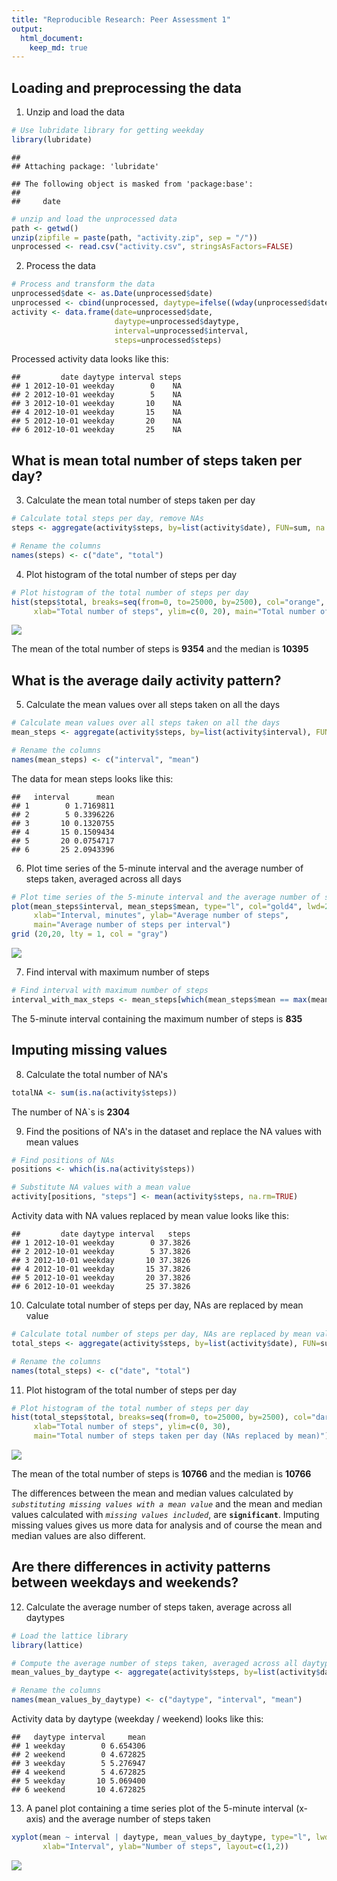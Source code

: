 ```yaml
---
title: "Reproducible Research: Peer Assessment 1"
output: 
  html_document:
    keep_md: true
---
```



## Loading and preprocessing the data

1. Unzip and load the data

```r
# Use lubridate library for getting weekday
library(lubridate)
```

```
## 
## Attaching package: 'lubridate'
```

```
## The following object is masked from 'package:base':
## 
##     date
```

```r
# unzip and load the unprocessed data
path <- getwd()
unzip(zipfile = paste(path, "activity.zip", sep = "/"))
unprocessed <- read.csv("activity.csv", stringsAsFactors=FALSE)
```

2. Process the data

```r
# Process and transform the data
unprocessed$date <- as.Date(unprocessed$date)
unprocessed <- cbind(unprocessed, daytype=ifelse((wday(unprocessed$date) - 1) >=  6, "weekend", "weekday"))
activity <- data.frame(date=unprocessed$date, 
                       daytype=unprocessed$daytype, 
                       interval=unprocessed$interval,
                       steps=unprocessed$steps)
```
Processed activity data looks like this: 

```
##         date daytype interval steps
## 1 2012-10-01 weekday        0    NA
## 2 2012-10-01 weekday        5    NA
## 3 2012-10-01 weekday       10    NA
## 4 2012-10-01 weekday       15    NA
## 5 2012-10-01 weekday       20    NA
## 6 2012-10-01 weekday       25    NA
```

## What is mean total number of steps taken per day?

3. Calculate the mean total number of steps taken per day

```r
# Calculate total steps per day, remove NAs
steps <- aggregate(activity$steps, by=list(activity$date), FUN=sum, na.rm=TRUE)

# Rename the columns
names(steps) <- c("date", "total")
```

4. Plot histogram of the total number of steps per day

```r
# Plot histogram of the total number of steps per day
hist(steps$total, breaks=seq(from=0, to=25000, by=2500), col="orange", 
     xlab="Total number of steps", ylim=c(0, 20), main="Total number of steps taken per day")
```

![](PA1_template_files/figure-html/unnamed-chunk-5-1.png)<!-- -->

The mean of the total number of steps is **9354** and the median is **10395**


## What is the average daily activity pattern?

5. Calculate the mean values over all steps taken on all the days

```r
# Calculate mean values over all steps taken on all the days
mean_steps <- aggregate(activity$steps, by=list(activity$interval), FUN=mean, na.rm=TRUE)

# Rename the columns
names(mean_steps) <- c("interval", "mean")
```
The data for mean steps looks like this: 

```
##   interval      mean
## 1        0 1.7169811
## 2        5 0.3396226
## 3       10 0.1320755
## 4       15 0.1509434
## 5       20 0.0754717
## 6       25 2.0943396
```

6. Plot time series of the 5-minute interval and the average number of steps taken, averaged across all days 

```r
# Plot time series of the 5-minute interval and the average number of steps taken, averaged across all days 
plot(mean_steps$interval, mean_steps$mean, type="l", col="gold4", lwd=2, 
     xlab="Interval, minutes", ylab="Average number of steps", 
     main="Average number of steps per interval")
grid (20,20, lty = 1, col = "gray")
```

![](PA1_template_files/figure-html/unnamed-chunk-8-1.png)<!-- -->

7. Find interval with maximum number of steps

```r
# Find interval with maximum number of steps
interval_with_max_steps <- mean_steps[which(mean_steps$mean == max(mean_steps$mean)), 1]
```

The 5-minute interval containing the maximum number of steps is **835**

## Imputing missing values

8. Calculate the total number of NA's

```r
totalNA <- sum(is.na(activity$steps))
```

The number of NA`s is **2304**

9. Find the positions of NA's in the dataset and replace the NA values with mean values

```r
# Find positions of NAs
positions <- which(is.na(activity$steps))

# Substitute NA values with a mean value
activity[positions, "steps"] <- mean(activity$steps, na.rm=TRUE)
```

Activity data with NA values replaced by mean value looks like this: 

```
##         date daytype interval   steps
## 1 2012-10-01 weekday        0 37.3826
## 2 2012-10-01 weekday        5 37.3826
## 3 2012-10-01 weekday       10 37.3826
## 4 2012-10-01 weekday       15 37.3826
## 5 2012-10-01 weekday       20 37.3826
## 6 2012-10-01 weekday       25 37.3826
```

10. Calculate total number of steps per day, NAs are replaced by mean value

```r
# Calculate total number of steps per day, NAs are replaced by mean value
total_steps <- aggregate(activity$steps, by=list(activity$date), FUN=sum)

# Rename the columns
names(total_steps) <- c("date", "total")
```

11. Plot histogram of the total number of steps per day

```r
# Plot histogram of the total number of steps per day
hist(total_steps$total, breaks=seq(from=0, to=25000, by=2500), col="darkolivegreen", 
     xlab="Total number of steps", ylim=c(0, 30), 
     main="Total number of steps taken per day (NAs replaced by mean)")
```

![](PA1_template_files/figure-html/unnamed-chunk-14-1.png)<!-- -->

The mean of the total number of steps is **10766** and the median is **10766**

The differences between the mean and median values calculated by *`substituting missing values with a mean value`* and the mean and median values calculated with *`missing values included`*, are **`significant`**. Imputing missing values gives us more data for analysis and of course the mean and median values are also different.

## Are there differences in activity patterns between weekdays and weekends?

12. Calculate the average number of steps taken, average across all daytypes

```r
# Load the lattice library
library(lattice)

# Compute the average number of steps taken, averaged across all daytypes
mean_values_by_daytype <- aggregate(activity$steps, by=list(activity$daytype, activity$interval), mean)

# Rename the columns
names(mean_values_by_daytype) <- c("daytype", "interval", "mean")
```

Activity data by daytype (weekday / weekend) looks like this: 

```
##   daytype interval     mean
## 1 weekday        0 6.654306
## 2 weekend        0 4.672825
## 3 weekday        5 5.276947
## 4 weekend        5 4.672825
## 5 weekday       10 5.069400
## 6 weekend       10 4.672825
```

13. A panel plot containing a time series plot of the 5-minute interval (x-axis) and the average number of steps taken

```r
xyplot(mean ~ interval | daytype, mean_values_by_daytype, type="l", lwd=1, 
       xlab="Interval", ylab="Number of steps", layout=c(1,2))
```

![](PA1_template_files/figure-html/unnamed-chunk-18-1.png)<!-- -->
